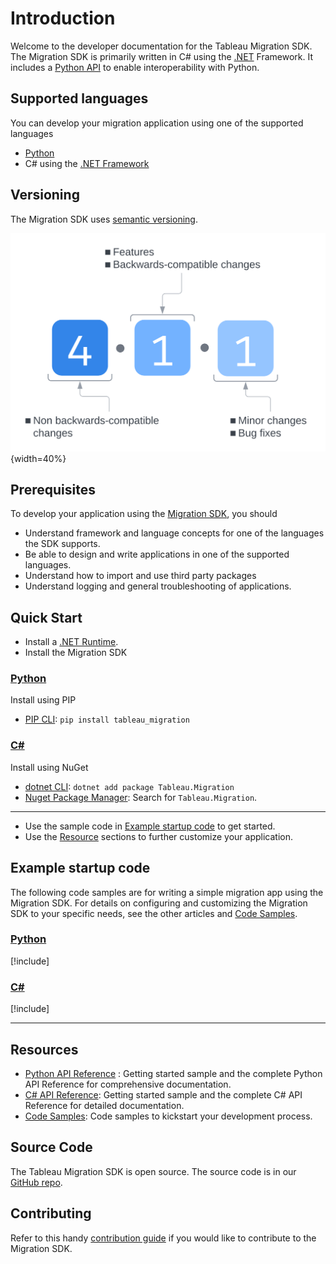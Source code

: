 # Introduction

Welcome to the developer documentation for the Tableau Migration SDK. The Migration SDK is primarily written in C# using the [.NET](https://dotnet.microsoft.com/en-us/learn/dotnet/what-is-dotnet-framework) Framework. It includes a [Python API](~/api-python/index.md) to enable interoperability with Python.

## Supported languages

You can develop your migration application using one of the supported languages

- [Python](https://www.python.org/)
- C# using the [.NET Framework](https://dotnet.microsoft.com/en-us/learn/dotnet/what-is-dotnet-framework)

## Versioning

The Migration SDK uses [semantic versioning](https://semver.org).

![Versioning](../images/versioning.svg){width=40%}

## Prerequisites

To develop your application using the [Migration SDK](https://github.com/tableau/tableau-migration-sdk), you should

- Understand framework and language concepts for one of the languages the SDK supports.
- Be able to design and write applications in one of the supported languages.
- Understand how to import and use third party packages
- Understand logging and general troubleshooting of applications.

## Quick Start

- Install a [.NET Runtime](https://dotnet.microsoft.com/en-us/download).
- Install the Migration SDK

### [Python](#tab/Python)

Install using PIP

- [PIP CLI](https://pip.pypa.io/en/stable/cli/pip_install): `pip install tableau_migration`

### [C#](#tab/CSharp)
  
Install using NuGet

- [dotnet CLI](https://learn.microsoft.com/en-us/nuget/quickstart/install-and-use-a-package-using-the-dotnet-cli): `dotnet add package Tableau.Migration`
- [Nuget Package Manager](https://learn.microsoft.com/en-us/nuget/quickstart/install-and-use-a-package-in-visual-studio): Search for `Tableau.Migration`.

---

- Use the sample code in [Example startup code](#example-startup-code) to get started.
- Use the [Resource](#resources) sections to further customize your application.

## Example startup code

The following code samples are for writing a simple migration app using the Migration SDK. For details on configuring and customizing the Migration SDK to your specific needs, see the other articles and [Code Samples](~/samples/index.md).

### [Python](#tab/Python)

[!include[](~/includes/python-getting-started.md)]

### [C#](#tab/CSharp)

[!include[](~/includes/csharp-getting-started.md)]

---

## Resources

- [Python API Reference](~/api-python/index.md) : Getting started sample and the complete Python API Reference for comprehensive documentation.
- [C# API Reference](~/api-csharp/index.md): Getting started sample and the complete C# API Reference for detailed documentation.
- [Code Samples](~/samples/index.md): Code samples to kickstart your development process.

## Source Code

The Tableau Migration SDK is open source. The source code is in our [GitHub repo](https://github.com/tableau/tableau-migration-sdk).

## Contributing

Refer to this handy [contribution guide](https://github.com/tableau/tableau-migration-sdk/blob/main/CONTRIBUTING.md) if you would like to contribute to the Migration SDK.
